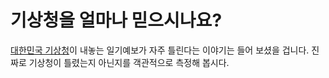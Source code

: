 # 기상청을 얼마나 믿으시나요?
[대한민국 기상청](https://www.weather.go.kr/w/index.do)이 내놓는 일기예보가 자주 틀린다는 이야기는 들어 보셨을 겁니다. 진짜로 기상청이 틀렸는지 아닌지를 객관적으로 측정해 봅시다.